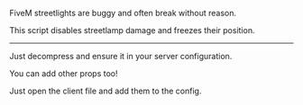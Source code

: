 FiveM streetlights are buggy and often break without reason.

This script disables streetlamp damage and freezes their position.

<hr>
Just decompress and ensure it in your server configuration.

You can add other props too!

Just open the client file and add them to the config.
